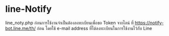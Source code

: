# line-Notify
line_noty.php
ก่อนการใช้งานจำเป็นต้องลงทะเบียนเพื่อขอ Token จากไลน์ ที่ https://notify-bot.line.me/th/ ก่อน
โดยใช้ e-mail address ที่ได้ลงทะเบียนในการใช้งานไว้กับ Line
